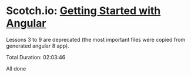 # Scotch.io: [Getting Started with Angular](https://coursehunters.net/course/nachalo-raboty-s-angular)

Lessons 3 to 9 are deprecated (the most important files were copied from generated angular 8 app).

Total Duration: 02:03:46

All done
